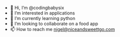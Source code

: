 - 👋 Hi, I’m @codingbabysix
- 👀 I’m interested in applications 
- 🌱 I’m currently learning python
- 💞️ I’m looking to collaborate on a food app
- 📫 How to reach me nigel@niceandsweettgo.com

<!---
codingbabysix/codingbabysix is a ✨ special ✨ repository because its `README.md` (this file) appears on your GitHub profile.
You can click the Preview link to take a look at your changes.
--->
